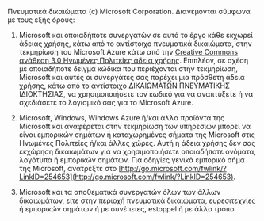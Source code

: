 Πνευματικά δικαιώματα (c) Microsoft Corporation.  Διανέμονται σύμφωνα με τους εξής όρους:
 
1. Microsoft και οποιαδήποτε συνεργατών σε αυτό το έργο κάθε εκχωρεί άδειας χρήσης, κάτω από το αντίστοιχο πνευματικά δικαιώματα, στην τεκμηρίωση του Microsoft Azure κάτω από την [Creative Commons ανάθεση 3.0 Ηνωμένες Πολιτείες άδεια χρήσης](http://creativecommons.org/licenses/by/3.0/us/legalcode).  Επιπλέον, σε σχέση με οποιαδήποτε δείγμα κώδικα που περιέχονται στην τεκμηρίωση, Microsoft και αυτές οι συνεργάτες σας παρέχει μια πρόσθετη άδεια χρήσης, κάτω από το αντίστοιχο ΔΙΚΑΙΩΜΑΤΩΝ ΠΝΕΥΜΑΤΙΚΗΣ ΙΔΙΟΚΤΗΣΙΑΣ, να χρησιμοποιήσετε τον κωδικό για να αναπτύξετε ή να σχεδιάσετε το λογισμικό σας για το Microsoft Azure.
 
2.  Microsoft, Windows, Windows Azure ή/και άλλα προϊόντα της Microsoft και αναφέρεται στην τεκμηρίωση των υπηρεσιών μπορεί να είναι εμπορικών σημάτων ή καταχωρημένες σήματα της Microsoft στις Ηνωμένες Πολιτείες ή/και άλλες χώρες. Αυτή η άδεια χρήσης δεν σας εκχώρηση δικαιωμάτων για να χρησιμοποιήσετε οποιαδήποτε ονόματα, λογότυπα ή εμπορικών σημάτων. Για οδηγίες γενικά εμπορικό σήμα της Microsoft, ανατρέξτε στο [http://go.microsoft.com/fwlink/?LinkID=254653](http://go.microsoft.com/fwlink/?LinkID=254653).
 
3.  Microsoft και τα αποθεματικά συνεργατών όλων των άλλων δικαιωμάτων, είτε στην περιοχή πνευματικά δικαιώματα, ευρεσιτεχνίες ή εμπορικών σημάτων ή με συνέπειες, estoppel ή με άλλο τρόπο.